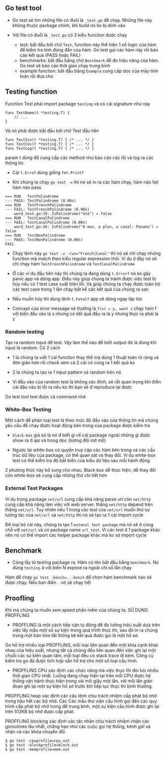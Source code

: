 ## Go test tool
- Go test sẽ tìm những file có đuôi là `_test.go` để chạy. Những file này không thuộc package chính, khi build nó ko bị dính vào

- Với file có đuổi là `_test.go` có 3 kiểu function được chạy
    + test: bắt đầu bởi chữ `Test`, function này thể hiện 1 số logic của hàm để kiểm tra tính đúng đắn của hàm. Go test gọi các hàm này rồi báo cáo kết quả (PASS hoặc FAIL)
    + benchmarks: bắt đầu bằng chữ `Benchmark` để đo hiệu năng của hàm. Go test sẽ báo cáo thời gian chạy trung bình
    + example function: bắt đầu bằng `Example` cung cấp doc của máy tính toán rồi đưa cho
## Testing function
Function Test phải import package `testing` và có cái signature như này
```
func TestName(t *testing.T) {
    // ...
}
```

Và nó phải được bắt đầu bởi chữ Test đầu tiên

```
func TestSin(t *testing.T) { /* ... */ }
func TestCos(t *testing.T) { /* ... */ }
func TestLog(t *testing.T) { /* ... */ }
```

param t dùng để cung cấp các method như báo cáo các lỗi và log ra các thông tin.

- Cái `t.Errof` dùng giống `fmt.Printf`

- Khi chúng ta chạy `go test -v` thì nó sẽ in ra các hàm chạy, hàm nào fail hàm nào pass 
```
=== RUN   TestPalindrome
--- PASS: TestPalindrome (0.00s)
=== RUN   TestFrenchPalindrome
--- FAIL: TestFrenchPalindrome (0.00s)
    word_test.go:19: IsPalindrome("été") = false
=== RUN   TestCanalPalindrome
--- FAIL: TestCanalPalindrome (0.00s)
    word_test.go:26: IsPalindrome("A man, a plan, a canal: Panama") = false
=== RUN   TestNonPalindrome
--- PASS: TestNonPalindrome (0.00s)
FAIL
```

- Chạy lệnh này `go test -v -run="French|Canal"` thì nó sẽ chỉ chạy những function mà match theo kiểu regular expression thôi. Ví dụ ở đây nó sẽ chỉ chạy hàm `TestFrenchPalindrome` và `TestCanalPalindrome`

- Ở các ví dụ đầu tiên này thì chúng ta đang dùng `t.Errorf` nó ko gây panic app và dừng app. Điều này giúp chúng ta tránh được việc test bị hủy nếu có 1 test case xuất hiện lỗi. Và giúp chúng ta chạy được toàn bộ các test case trong 1 lần chạy bất kể các kết quả của chúng ra sao

- Nếu muốn hủy thì dùng lệnh `t.Fatalf` app sẽ dừng ngay lập tức 

- Concept của error message sẽ thường là `f(x) = y, want z` chạy hàm f với biến đầu vào là x nhưng có kết quả đầu ra là y nhưng thực ra phải là z                     

### Random testing
Tạo ra random input để test. Vậy làm thế nào để biết output đó là đúng khi input là random. Có 2 cách

+ 1 là chúng ta viết 1 cái function thay thế mà dùng 1 thuật toán rõ ràng và đơn giản hơn rồi check xem cả 2 cái có cùng ra 1 kết quả ko

+ 2 là chúng ta tạo ra 1 input pattern và random trên nó

- Vì đầu vào của random test là không xác định, sẽ rất quan trọng khi điền cái đầu vào bị lỗi ra nếu ko thì bạn sẽ đ reproduce lại được

Go test tool test được cả command nhé

### White-Box Testing
Một cách để phân loại test là theo mức độ đầu vào của thông tin mà chúng yêu cầu để chạy được hoạt động bên trong của package được kiểm tra

- `black-box` giả sử là nó đ biết gì về cái package ngoài những gì được show ra ở api và trong doc (tương đối mờ mịt)

- Ngược lại white-box có quyền truy cập các hàm bên trong và các cấu trúc dữ liệu của package, có thể quan sát và thay đổi. Ví dụ white-box test có thể kiểm tra độ bất biến của kiểu dữ liệu sau mỗi hành động

2 phương thức này bổ sung cho nhau. Black box dễ thực hiện, dễ thay đổi còn white-box sẽ cung cấp những thứ chi tiết hơn

### External Test Packages
Ví dụ trong package `net/url` cung cấp khả năng parse url còn `net/http` cung cấp khả năng làm việc với web server. thằng `net/http` depend trên thằng `net/url`. Tuy nhiên nếu 1 trong các test của `net/url` muốn thử sự tương tác của `net/url` và `net/http` thì nó sẽ tạo ra 1 cái import cycle

Để loại bỏ cái này, chúng ta tạo 1 `extenal test package` mà nó sẽ ở cùng chỗ với `net/url` và có package name `url_test`. Vì các test ở 1 package khác nên nó có thể import các helper package khác mà ko sợ import cycle

## Benchmark
- Cũng lấy từ testing package ra. Hàm có tên bắt đầu bằng `benchmark`. Nó dùng `testing.B` với biến N expose ra ngoài chỉ số lần chạy

Hàm để chạy `go test -bench=.`. `-bench` để chọn hàm benchmark nào sẽ được chạy. Nếu bạn điền `.` nó sẽ chạy hết

## Proofling
Khi mà chúng ta muốn xem speed phần mềm của chúng ta. SỬ DỤNG PROFFLING

- PROFFLING là một cách tiếp cận tự động để đo lường hiệu suất dựa trên việc lấy mẫu một số sự kiện trong quá trình thực thi, sau đó in ra chúng trong một bản tóm tắt thống kê kết quả được gọi là một hồ sơ.

Go hỗ trợ nhiều loại PROFFLING, mỗi loại liên quan đến một khía cạnh khác nhau của hiệu suất, nhưng tất cả chúng đều liên quan đến việc ghi lại một chuỗi các sự kiện quan tâm, mỗi loại đều có stack trace đi kèm. Công cụ kiểm tra go đã được tích hợp sẵn hỗ trợ cho một số loại cấu hình.

- PROFFLING CPU xác định các chức năng mà việc thực thi đòi hỏi nhiều thời gian CPU nhất. Luồng đang chạy hiện tại trên mỗi CPU được hệ thống vận hành thực hiện trong vài mili giây một lần, với mỗi lần gián đoạn ghi lại một sự kiện hồ sơ trước khi tiếp tục thực thi bình thường.

PROFFLING heap xác định các câu lệnh chịu trách nhiệm cấp phát bộ nhớ trong hầu hết các bộ nhớ. Các
Các mẫu thư viện cấu hình gọi đến các quy trình cấp phát bộ nhớ trong để trung bình, một sự kiện cấu hình được ghi lại trên 512KB bộ nhớ được cấp phát.

PROFFLING blocking xác định các tác nhân chịu trách nhiệm chặn các goroutines lâu nhất, chẳng hạn như các cuộc gọi hệ thống, kênh gửi và nhận và các khóa chuyển đổi

```
$ go test -cpuprofile=cpu.out
$ go test -blockprofile=block.out
$ go test -memprofile=mem.out
```


